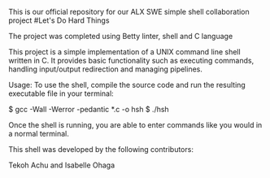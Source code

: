 This is our official repository for our ALX SWE simple shell collaboration project
#Let's Do Hard Things

The project was completed using Betty linter, shell and C language

This project is a simple implementation of a UNIX command line shell written
in C. It provides basic functionality such as executing commands, handling
input/output redirection and managing pipelines.

Usage:
To use the shell, compile the source code and run the resulting executable file in your terminal:

$ gcc -Wall -Werror  -pedantic *.c -o hsh $ ./hsh

Once the shell is running, you are able to enter commands like you would in a normal terminal.

This shell was developed by the following contributors:

Tekoh Achu and Isabelle Ohaga
